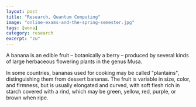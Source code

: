 ```yaml
---
layout: post
title: "Research, Quantum Computing"
image: "online-exams-and-the-spring-semester.jpg"
tags: [wona]
category: research
excerpt: "zu"
---
```

A banana is an edible fruit – botanically a berry – produced by several kinds
of large herbaceous flowering plants in the genus Musa.

In some countries, bananas used for cooking may be called "plantains",
distinguishing them from dessert bananas. The fruit is variable in size, color,
and firmness, but is usually elongated and curved, with soft flesh rich in
starch covered with a rind, which may be green, yellow, red, purple, or brown
when ripe.

